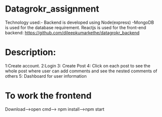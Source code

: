 # Datagrokr_assignment
Technology used:-
Backend is developed using Node(express) -MongoDB is used for the database requirement.
Reactjs is used for the front-end backend: https://github.com/dileepkumarkethe/datagrokr_backend

# Description:
1:Create account.
2:Login 
3: Create Post 
4: Click on each post to see the whole post where user can add comments and see the nested comments of others
5: Dashboard for user information

# To work the frontend
Download-->open cmd--> npm install-->npm start




